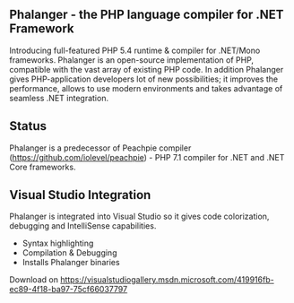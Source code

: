 ## Phalanger - the PHP language compiler for .NET Framework

Introducing full-featured PHP 5.4 runtime & compiler for .NET/Mono frameworks. Phalanger is an open-source implementation of PHP, compatible with the vast array of existing PHP code. In addition Phalanger gives PHP-application developers lot of new possibilities; it improves the performance, allows to use modern environments and  takes advantage of seamless .NET integration.

## Status

Phalanger is a predecessor of Peachpie compiler (https://github.com/iolevel/peachpie) - PHP 7.1 compiler for .NET and .NET Core frameworks.

## Visual Studio Integration

Phalanger is integrated into Visual Studio so it gives code colorization, debugging and IntelliSense capabilities.
 - Syntax highlighting
 - Compilation & Debugging
 - Installs Phalanger binaries

Download on https://visualstudiogallery.msdn.microsoft.com/419916fb-ec89-4f18-ba97-75cf66037797
